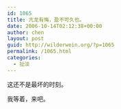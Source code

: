 ```yaml
---
id: 1065
title: 亢龙有悔，盈不可久也。
date: 2006-10-14T02:12:38+00:00
author: chen
layout: post
guid: http://wilderwein.org/?p=1065
permalink: /1065.html
categories:
  - 扯淡
---
```

这还不是最坏的时刻。

我等着，来吧。